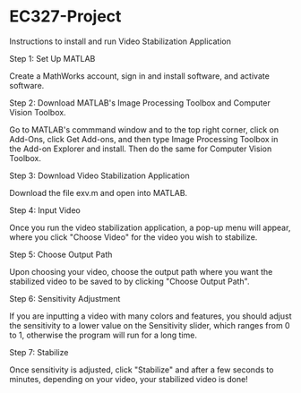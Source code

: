 # EC327-Project
Instructions to install and run Video Stabilization Application

Step 1: Set Up MATLAB

Create a MathWorks account, sign in and install software, and activate software.

Step 2: Download MATLAB's Image Processing Toolbox and Computer Vision Toolbox.

Go to MATLAB's commmand window and to the top right corner, click on Add-Ons, click Get Add-ons, and then type Image Processing Toolbox in the Add-on Explorer and install. Then do the same for Computer Vision Toolbox.

Step 3: Download Video Stabilization Application

Download the file exv.m and open into MATLAB.

Step 4: Input Video

Once you run the video stabilization application, a pop-up menu will appear, where you click "Choose Video" for the video you wish to stabilize.

Step 5: Choose Output Path

Upon choosing your video, choose the output path where you want the stabilized video to be saved to by clicking "Choose Output Path".

Step 6: Sensitivity Adjustment

If you are inputting a video with many colors and features, you should adjust the sensitivity to a lower value on the Sensitivity slider, which ranges from 0 to 1, otherwise the program will run for a long time.

Step 7: Stabilize

Once sensitivity is adjusted, click "Stabilize" and after a few seconds to minutes, depending on your video, your stabilized video is done!
